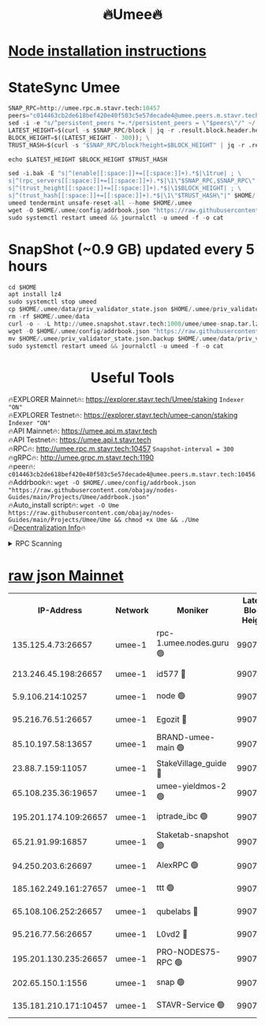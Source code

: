 <h1 align="center"> 🔥Umee🔥</h1>


[Node installation instructions](https://github.com/obajay/nodes-Guides/tree/main/Projects/Umee)
=
# StateSync Umee
```python
SNAP_RPC=http://umee.rpc.m.stavr.tech:10457
peers="c014463cb2de618bef420e40f503c5e57decade4@umee.peers.m.stavr.tech:10456"
sed -i -e "s/^persistent_peers *=.*/persistent_peers = \"$peers\"/" ~/.umee/config/config.toml
LATEST_HEIGHT=$(curl -s $SNAP_RPC/block | jq -r .result.block.header.height); \
BLOCK_HEIGHT=$((LATEST_HEIGHT - 300)); \
TRUST_HASH=$(curl -s "$SNAP_RPC/block?height=$BLOCK_HEIGHT" | jq -r .result.block_id.hash)

echo $LATEST_HEIGHT $BLOCK_HEIGHT $TRUST_HASH

sed -i.bak -E "s|^(enable[[:space:]]+=[[:space:]]+).*$|\1true| ; \
s|^(rpc_servers[[:space:]]+=[[:space:]]+).*$|\1\"$SNAP_RPC,$SNAP_RPC\"| ; \
s|^(trust_height[[:space:]]+=[[:space:]]+).*$|\1$BLOCK_HEIGHT| ; \
s|^(trust_hash[[:space:]]+=[[:space:]]+).*$|\1\"$TRUST_HASH\"|" $HOME/.umee/config/config.toml
umeed tendermint unsafe-reset-all --home $HOME/.umee
wget -O $HOME/.umee/config/addrbook.json "https://raw.githubusercontent.com/obajay/nodes-Guides/main/Projects/Umee/addrbook.json"
sudo systemctl restart umeed && journalctl -u umeed -f -o cat
```
# SnapShot (~0.9 GB) updated every 5 hours
```python
cd $HOME
apt install lz4
sudo systemctl stop umeed
cp $HOME/.umee/data/priv_validator_state.json $HOME/.umee/priv_validator_state.json.backup
rm -rf $HOME/.umee/data
curl -o - -L http://umee.snapshot.stavr.tech:1000/umee/umee-snap.tar.lz4 | lz4 -c -d - | tar -x -C $HOME/.umee --strip-components 2
wget -O $HOME/.umee/config/addrbook.json "https://raw.githubusercontent.com/obajay/nodes-Guides/main/Projects/Umee/addrbook.json"
mv $HOME/.umee/priv_validator_state.json.backup $HOME/.umee/data/priv_validator_state.json
sudo systemctl restart umeed && journalctl -u umeed -f -o cat
```
 <h1 align="center"> Useful Tools</h1>

🔥EXPLORER Mainnet🔥:      https://explorer.stavr.tech/Umee/staking             `Indexer "ON"` \
🔥EXPLORER Testnet🔥:        https://explorer.stavr.tech/umee-canon/staking      `Indexer "ON"` \
🔥API Mainnet🔥:                   https://umee.api.m.stavr.tech \
🔥API Testnet🔥:                     https://umee.api.t.stavr.tech \
🔥RPC🔥:                                   http://umee.rpc.m.stavr.tech:10457                     `Snapshot-interval = 300` \
🔥gRPC🔥:                              http://umee.grpc.m.stavr.tech:1190 \
🔥peer🔥:                     `c014463cb2de618bef420e40f503c5e57decade4@umee.peers.m.stavr.tech:10456` \
🔥Addrbook🔥:    ```wget -O $HOME/.umee/config/addrbook.json "https://raw.githubusercontent.com/obajay/nodes-Guides/main/Projects/Umee/addrbook.json"``` \
🔥Auto_install script🔥: ```wget -O Ume https://raw.githubusercontent.com/obajay/nodes-Guides/main/Projects/Umee/Ume && chmod +x Ume && ./Ume``` \
🔥[Decentralization Info](https://github.com/obajay/StateSync-snapshots/tree/main/Projects/Umee/Decentralization)🔥

<details>
<summary>RPC Scanning</summary>

<h2 align="center"> We scan nodes in real time every 4 hours. And we provide the final result of RPC endpoints.
We cannot influence the operation of these nodes in any way. </h2>


```python
If Voting Power is higher than 0 --> then the Node is a validator of the network and may be subject to attack and be a potential threat to the chain.
```
```python
We marked such validators with a red symbol
```

</details>

[raw json Mainnet](https://rpc-check.umeem.stavr.tech/umeem/rpc-umeem-result.json)
=



<table><tr><th>IP-Address</th><th>Network</th><th>Moniker</th><th>Latest Block Height</th><th>Earliest Block Height</th><th>Catching Up</th><th>Tx Index</th><th>Voting Power</th><th>Scan Time</th></tr><tr><td>135.125.4.73:26657</td><td>umee-1</td><td>rpc-1.umee.nodes.guru 🟢</td><td>9907566</td><td>5167386</td><td>False</td><td>on</td><td>0</td><td>2023-12-30T05:19:29.450662356UTC</td></tr><tr><td>213.246.45.198:26657</td><td>umee-1</td><td>id577 🔴</td><td>9907550</td><td>7100001</td><td>False</td><td>on</td><td>35108346</td><td>2023-12-30T05:17:58.836687629UTC</td></tr><tr><td>5.9.106.214:10257</td><td>umee-1</td><td>node 🟢</td><td>9907560</td><td>7942001</td><td>False</td><td>on</td><td>0</td><td>2023-12-30T05:18:57.959835120UTC</td></tr><tr><td>95.216.76.51:26657</td><td>umee-1</td><td>Egozit 🔴</td><td>9907566</td><td>8262001</td><td>False</td><td>off</td><td>38103615</td><td>2023-12-30T05:19:29.078907844UTC</td></tr><tr><td>85.10.197.58:13657</td><td>umee-1</td><td>BRAND-umee-main 🟢</td><td>9907553</td><td>8427832</td><td>False</td><td>on</td><td>0</td><td>2023-12-30T05:18:17.930789938UTC</td></tr><tr><td>23.88.7.159:11057</td><td>umee-1</td><td>StakeVillage_guide 🔴</td><td>9907559</td><td>9137726</td><td>False</td><td>on</td><td>1411576</td><td>2023-12-30T05:18:50.298434239UTC</td></tr><tr><td>65.108.235.36:19657</td><td>umee-1</td><td>umee-yieldmos-2 🟢</td><td>9907544</td><td>9575548</td><td>False</td><td>on</td><td>0</td><td>2023-12-30T05:17:23.654037560UTC</td></tr><tr><td>195.201.174.109:26657</td><td>umee-1</td><td>iptrade_ibc 🟢</td><td>9907555</td><td>9686001</td><td>False</td><td>on</td><td>0</td><td>2023-12-30T05:18:26.841699411UTC</td></tr><tr><td>65.21.91.99:16857</td><td>umee-1</td><td>Staketab-snapshot 🟢</td><td>9907556</td><td>9721001</td><td>False</td><td>off</td><td>0</td><td>2023-12-30T05:18:31.420810684UTC</td></tr><tr><td>94.250.203.6:26697</td><td>umee-1</td><td>AlexRPC 🟢</td><td>9907553</td><td>9722001</td><td>False</td><td>on</td><td>0</td><td>2023-12-30T05:18:13.530568834UTC</td></tr><tr><td>185.162.249.161:27657</td><td>umee-1</td><td>ttt 🟢</td><td>9907558</td><td>9733423</td><td>False</td><td>on</td><td>0</td><td>2023-12-30T05:18:45.981177109UTC</td></tr><tr><td>65.108.106.252:26657</td><td>umee-1</td><td>qubelabs 🔴</td><td>9907553</td><td>9761001</td><td>False</td><td>on</td><td>36584661</td><td>2023-12-30T05:18:18.376480619UTC</td></tr><tr><td>95.216.77.56:26657</td><td>umee-1</td><td>L0vd2 🔴</td><td>9907569</td><td>9807568</td><td>False</td><td>off</td><td>37241628</td><td>2023-12-30T05:19:46.682227091UTC</td></tr><tr><td>195.201.130.235:26657</td><td>umee-1</td><td>PRO-NODES75-RPC 🟢</td><td>9907559</td><td>9851444</td><td>False</td><td>on</td><td>0</td><td>2023-12-30T05:18:52.681914687UTC</td></tr><tr><td>202.65.150.1:1556</td><td>umee-1</td><td>snap 🟢</td><td>9907559</td><td>9904284</td><td>False</td><td>on</td><td>0</td><td>2023-12-30T05:18:53.609304860UTC</td></tr><tr><td>135.181.210.171:10457</td><td>umee-1</td><td>STAVR-Service 🟢</td><td>9907567</td><td>9907001</td><td>False</td><td>on</td><td>0</td><td>2023-12-30T05:19:36.094958852UTC</td></tr></table>

